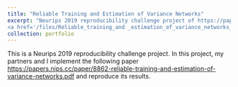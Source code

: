 ```yaml
---
title: "Reliable Training and Estimation of Variance Networks"
excerpt: "Neurips 2019 reproducibility challenge project of https://papers.nips.cc/paper/8862-reliable-training-and-estimation-of-variance-networks.pdf<br/>
<a href='/files/Reliable_training_and _estimation_of_variance_networks_poster.pdf' ><img src="images/marr_pic.jpg" alt=""></a>"
collection: portfolio
---
```


This is a Neurips 2019 reproducibility challenge project. In this project, my partners and I implement the following paper https://papers.nips.cc/paper/8862-reliable-training-and-estimation-of-variance-networks.pdf and reproduce its results.
